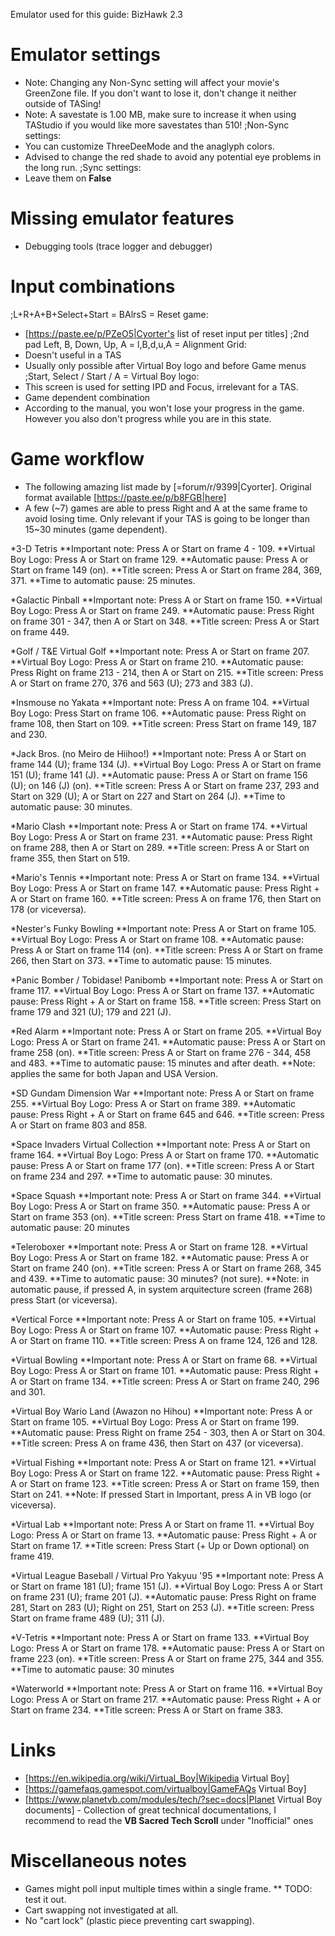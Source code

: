 Emulator used for this guide: BizHawk 2.3

# Emulator settings
* Note: Changing any Non-Sync setting will affect your movie's GreenZone file. If you don't want to lose it, don't change it neither outside of TASing!
* Note: A savestate is 1.00 MB, make sure to increase it when using TAStudio if you would like more savestates than 510! 
;Non-Sync settings:
* You can customize ThreeDeeMode and the anaglyph colors.
* Advised to change the red shade to avoid any potential eye problems in the long run.
;Sync settings:
* Leave them on __False__

# Missing emulator features
* Debugging tools (trace logger and debugger)

# Input combinations
;L+R+A+B+Select+Start = BAlrsS = Reset game:
* [https://paste.ee/p/PZeO5|Cyorter's list of reset input per titles]
;2nd pad Left, B, Down, Up, A = l,B,d,u,A = Alignment Grid:
* Doesn't useful in a TAS
* Usually only possible after Virtual Boy logo and before Game menus
;Start, Select / Start / A = Virtual Boy logo:
* This screen is used for setting IPD and Focus, irrelevant for a TAS.
* Game dependent combination
* According to the manual, you won't lose your progress in the game. However you also don't progress while you are in this state.

# Game workflow
* The following amazing list made by [=forum/r/9399|Cyorter]. Original format available [https://paste.ee/p/b8FGB|here]
* A few (~7) games are able to press Right and A at the same frame to avoid losing time. Only relevant if your TAS is going to be longer than 15~30 minutes (game dependent).

*3-D Tetris
**Important note: Press A or Start on frame 4 - 109.
**Virtual Boy Logo: Press A or Start on frame 129.
**Automatic pause: Press A or Start on frame 149 (on).
**Title screen: Press A or Start on frame 284, 369, 371.
**Time to automatic pause: 25 minutes.

*Galactic Pinball
**Important note: Press A or Start on frame 150.
**Virtual Boy Logo: Press A or Start on frame 249.
**Automatic pause: Press Right on frame 301 - 347, then A or Start on 348.
**Title screen: Press A or Start on frame 449.

*Golf / T&E Virtual Golf
**Important note: Press A or Start on frame 207.
**Virtual Boy Logo: Press A or Start on frame 210.
**Automatic pause: Press Right on frame 213 - 214, then A or Start on 215.
**Title screen: Press A or Start on frame 270, 376 and 563 (U); 273 and 383 (J).

*Insmouse no Yakata
**Important note: Press A on frame 104.
**Virtual Boy Logo: Press Start on frame 106.
**Automatic pause: Press Right on frame 108, then Start on 109.
**Title screen: Press Start on frame 149, 187 and 230.

*Jack Bros. (no Meiro de Hiihoo!)
**Important note: Press A or Start on frame 144 (U); frame 134 (J).
**Virtual Boy Logo: Press A or Start on frame 151 (U); frame 141 (J).
**Automatic pause: Press A or Start on frame 156 (U); on 146 (J) (on).
**Title screen: Press A or Start on frame 237, 293 and Start on 329 (U); A or Start on 227 and Start on 264 (J).
**Time to automatic pause: 30 minutes.

*Mario Clash
**Important note: Press A or Start on frame 174.
**Virtual Boy Logo: Press A or Start on frame 231.
**Automatic pause: Press Right on frame 288, then A or Start on 289.
**Title screen: Press A or Start on frame 355, then Start on 519.

*Mario's Tennis
**Important note: Press A or Start on frame 134.
**Virtual Boy Logo: Press A or Start on frame 147.
**Automatic pause: Press Right + A or Start on frame 160.
**Title screen: Press A on frame 176, then Start on 178 (or viceversa).

*Nester's Funky Bowling
**Important note: Press A or Start on frame 105.
**Virtual Boy Logo: Press A or Start on frame 108.
**Automatic pause: Press A or Start on frame 114 (on).
**Title screen: Press A or Start on frame 266, then Start on 373.
**Time to automatic pause: 15 minutes.

*Panic Bomber / Tobidase! Panibomb
**Important note: Press A or Start on frame 117.
**Virtual Boy Logo: Press A or Start on frame 137.
**Automatic pause: Press Right + A or Start on frame 158.
**Title screen: Press Start on frame 179 and 321 (U); 179 and 221 (J).

*Red Alarm
**Important note: Press A or Start on frame 205.
**Virtual Boy Logo: Press A or Start on frame 241.
**Automatic pause: Press A or Start on frame 258 (on).
**Title screen: Press A or Start on frame 276 - 344, 458 and 483.
**Time to automatic pause: 15 minutes and after death.
**Note: applies the same for both Japan and USA Version.

*SD Gundam Dimension War
**Important note: Press A or Start on frame 255.
**Virtual Boy Logo: Press A or Start on frame 389.
**Automatic pause: Press Right + A or Start on frame 645 and 646.
**Title screen: Press A or Start on frame 803 and 858.

*Space Invaders Virtual Collection
**Important note: Press A or Start on frame 164.
**Virtual Boy Logo: Press A or Start on frame 170.
**Automatic pause: Press A or Start on frame 177 (on).
**Title screen: Press A or Start on frame 234 and 297.
**Time to automatic pause: 30 minutes.

*Space Squash
**Important note: Press A or Start on frame 344.
**Virtual Boy Logo: Press A or Start on frame 350.
**Automatic pause: Press A or Start on frame 353 (on).
**Title screen: Press Start on frame 418.
**Time to automatic pause: 20 minutes

*Teleroboxer
**Important note: Press A or Start on frame 128.
**Virtual Boy Logo: Press A or Start on frame 182.
**Automatic pause: Press A or Start on frame 240 (on).
**Title screen: Press A or Start on frame 268, 345 and 439.
**Time to automatic pause: 30 minutes? (not sure).
**Note: in automatic pause, if pressed A, in system arquitecture screen (frame 268) press Start (or viceversa).

*Vertical Force
**Important note: Press A or Start on frame 105.
**Virtual Boy Logo: Press A or Start on frame 107.
**Automatic pause: Press Right + A or Start on frame 110.
**Title screen: Press A on frame 124, 126 and 128.

*Virtual Bowling
**Important note: Press A or Start on frame 68.
**Virtual Boy Logo: Press A or Start on frame 101.
**Automatic pause: Press Right + A or Start on frame 134.
**Title screen: Press A or Start on frame 240, 296 and 301.

*Virtual Boy Wario Land (Awazon no Hihou)
**Important note: Press A or Start on frame 105.
**Virtual Boy Logo: Press A or Start on frame 199.
**Automatic pause: Press Right on frame 254 - 303, then A or Start on 304.
**Title screen: Press A on frame 436, then Start on 437 (or viceversa).

*Virtual Fishing
**Important note: Press A or Start on frame 121.
**Virtual Boy Logo: Press A or Start on frame 122.
**Automatic pause: Press Right + A or Start on frame 123.
**Title screen: Press A or Start on frame 159, then Start on 241.
**Note: If pressed Start in Important, press A in VB logo (or viceversa).

*Virtual Lab
**Important note: Press A or Start on frame 11.
**Virtual Boy Logo: Press A or Start on frame 13.
**Automatic pause: Press Right + A or Start on frame 17.
**Title screen: Press Start (+ Up or Down optional) on frame 419.

*Virtual League Baseball / Virtual Pro Yakyuu '95
**Important note: Press A or Start on frame 181 (U); frame 151 (J).
**Virtual Boy Logo: Press A or Start on frame 231 (U); frame 201 (J).
**Automatic pause: Press Right on frame 281, Start on 283 (U); Right on 251, Start on 253 (J).
**Title screen: Press Start on frame frame 489 (U); 311 (J).

*V-Tetris
**Important note: Press A or Start on frame 133.
**Virtual Boy Logo: Press A or Start on frame 178.
**Automatic pause: Press A or Start on frame 223 (on).
**Title screen: Press A or Start on frame 275, 344 and 355.
**Time to automatic pause: 30 minutes

*Waterworld
**Important note: Press A or Start on frame 116.
**Virtual Boy Logo: Press A or Start on frame 217.
**Automatic pause: Press Right + A or Start on frame 234.
**Title screen: Press A or Start on frame 383.

# Links
* [https://en.wikipedia.org/wiki/Virtual_Boy|Wikipedia Virtual Boy]
* [https://gamefaqs.gamespot.com/virtualboy|GameFAQs Virtual Boy]
* [https://www.planetvb.com/modules/tech/?sec=docs|Planet Virtual Boy documents] - Collection of great technical documentations, I recommend to read the __VB Sacred Tech Scroll__ under "Inofficial" ones

# Miscellaneous notes
* Games might poll input multiple times within a single frame.
** TODO: test it out. 
* Cart swapping not investigated at all. 
* No "cart lock" (plastic piece preventing cart swapping).
